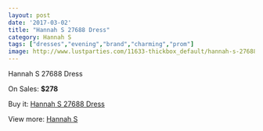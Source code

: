 ```yaml
---
layout: post
date: '2017-03-02'
title: "Hannah S 27688 Dress"
category: Hannah S
tags: ["dresses","evening","brand","charming","prom"]
image: http://www.lustparties.com/11633-thickbox_default/hannah-s-27688-dress.jpg
---
```

Hannah S 27688 Dress

On Sales: **$278**
<a href="https://www.lustparties.com/en/hannah-s/4189-hannah-s-27688-dress.html"><amp-img layout="responsive" width="600" height="600" src="//www.lustparties.com/11633-thickbox_default/hannah-s-27688-dress.jpg" alt="Hannah S 27688 Dress 0" /></a>
<a href="https://www.lustparties.com/en/hannah-s/4189-hannah-s-27688-dress.html"><amp-img layout="responsive" width="600" height="600" src="//www.lustparties.com/11634-thickbox_default/hannah-s-27688-dress.jpg" alt="Hannah S 27688 Dress 1" /></a>

Buy it: [Hannah S 27688 Dress](https://www.lustparties.com/en/hannah-s/4189-hannah-s-27688-dress.html "Hannah S 27688 Dress")

View more: [Hannah S](https://www.lustparties.com/en/20-hannah-s "Hannah S")